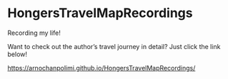 # HongersTravelMapRecordings
Recording my life!

Want to check out the author’s travel journey in detail? Just click the link below!

https://arnochanpolimi.github.io/HongersTravelMapRecordings/

